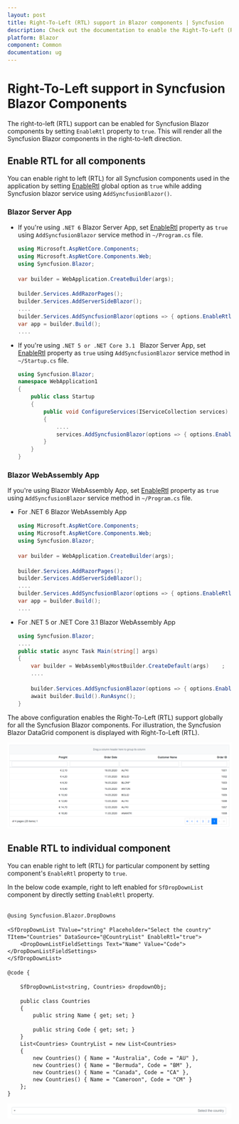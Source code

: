 ```yaml
---
layout: post
title: Right-To-Left (RTL) support in Blazor components | Syncfusion
description: Check out the documentation to enable the Right-To-Left (RTL) support for Syncfusion Blazor Components.
platform: Blazor
component: Common
documentation: ug
---
```


# Right-To-Left support in Syncfusion Blazor Components

The right-to-left (RTL) support can be enabled for Syncfusion Blazor components by setting `EnableRtl` property to `true`. This will render all the Syncfusion Blazor components in the right-to-left direction.

## Enable RTL for all components

You can enable right to left (RTL) for all Syncfusion components used in the application by setting [EnableRtl](https://help.syncfusion.com/cr/blazor/Syncfusion.Blazor.GlobalOptions.html#Syncfusion_Blazor_GlobalOptions_EnableRtl) global option as `true` while adding Syncfusion blazor service using `AddSyncfusionBlazor()`.

### Blazor Server App

* If you're using `.NET 6` Blazor Server App, set [EnableRtl](https://help.syncfusion.com/cr/blazor/Syncfusion.Blazor.GlobalOptions.html#Syncfusion_Blazor_GlobalOptions_EnableRtl) property as `true` using `AddSyncfusionBlazor` service method in `~/Program.cs` file.

    ```c#
    using Microsoft.AspNetCore.Components;
    using Microsoft.AspNetCore.Components.Web;
    using Syncfusion.Blazor;

    var builder = WebApplication.CreateBuilder(args);

    builder.Services.AddRazorPages();
    builder.Services.AddServerSideBlazor();
    ....
    builder.Services.AddSyncfusionBlazor(options => { options.EnableRtl = true; });
    var app = builder.Build();
    ....
    ```

* If you're using `.NET 5 or .NET Core 3.1 ` Blazor Server App, set [EnableRtl](https://help.syncfusion.com/cr/blazor/Syncfusion.Blazor.GlobalOptions.html#Syncfusion_Blazor_GlobalOptions_EnableRtl) property as `true` using `AddSyncfusionBlazor` service method in `~/Startup.cs` file.

    ```c#
    using Syncfusion.Blazor;
    namespace WebApplication1
    {
        public class Startup
        {
            public void ConfigureServices(IServiceCollection services)
            {
                ....
                services.AddSyncfusionBlazor(options => { options.EnableRtl = true; });
            }
        }
    }
    ```
    
### Blazor WebAssembly App

If you're using Blazor WebAssembly App, set [EnableRtl](https://help.syncfusion.com/cr/blazor/Syncfusion.Blazor.GlobalOptions.html#Syncfusion_Blazor_GlobalOptions_EnableRtl) property as `true` using `AddSyncfusionBlazor` service method in `~/Program.cs` file.
    
* For .NET 6 Blazor WebAssembly App

    ```c#
    using Microsoft.AspNetCore.Components;
    using Microsoft.AspNetCore.Components.Web;
    using Syncfusion.Blazor;

    var builder = WebApplication.CreateBuilder(args);

    builder.Services.AddRazorPages();
    builder.Services.AddServerSideBlazor();
    ....
    builder.Services.AddSyncfusionBlazor(options => { options.EnableRtl = true; });
    var app = builder.Build();
    ....
    ```
    
* For .NET 5 or .NET Core 3.1 Blazor WebAssembly App
    ```c#
    using Syncfusion.Blazor;
    ....
    public static async Task Main(string[] args)
    {
        var builder = WebAssemblyHostBuilder.CreateDefault(args)    ;
        ....

        builder.Services.AddSyncfusionBlazor(options => { options.EnableRtl = true; });
        await builder.Build().RunAsync();
    }
    ```

The above configuration enables the Right-To-Left (RTL) support globally for all the Syncfusion Blazor components. For illustration, the Syncfusion Blazor DataGrid component is displayed with Right-To-Left (RTL).

![Blazor Grid component is rendered from the right to left](images/rteGrid.png)

## Enable RTL to individual component

You can enable right to left (RTL) for particular component by setting component's `EnableRtl` property to `true`.

In the below code example, right to left enabled for `SfDropDownList` component by directly setting `EnableRtl` property.

```cshtml

@using Syncfusion.Blazor.DropDowns

<SfDropDownList TValue="string" Placeholder="Select the country" TItem="Countries" DataSource="@CountryList" EnableRtl="true">
    <DropDownListFieldSettings Text="Name" Value="Code"></DropDownListFieldSettings>
</SfDropDownList>

@code {

    SfDropDownList<string, Countries> dropdownObj;

    public class Countries
    {
        public string Name { get; set; }

        public string Code { get; set; }
    }
    List<Countries> CountryList = new List<Countries>
    {
        new Countries() { Name = "Australia", Code = "AU" },
        new Countries() { Name = "Bermuda", Code = "BM" },
        new Countries() { Name = "Canada", Code = "CA" },
        new Countries() { Name = "Cameroon", Code = "CM" }
    };
}

```

![Blazor component is rendered from the right-to-left](images/rightToLeft.png)



